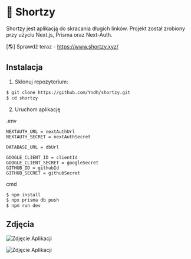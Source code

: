 # 🔗 Shortzy 

Shortzy jest aplikacją do skracania długich linków. Projekt został zrobiony przy użyciu Next.js, Prisma oraz Next-Auth.


[🌎] Sprawdź teraz - https://www.shortzy.xyz/

## Instalacja

1. Sklonuj repozytorium:

```bash
$ git clone https://github.com/Yndh/shortzy.git
$ cd shortzy
```

2. Uruchom aplikację 

.env
```
NEXTAUTH_URL = nextAuthUrl
NEXTAUTH_SECRET = nextAuthSecret

DATABASE_URL = dbUrl

GOOGLE_CLIENT_ID = clientId
GOOGLE_CLIENT_SECRET = googleSecret
GITHUB_ID = githubId
GITHUB_SECRET = githubSecret
```
cmd
```bash
$ npm install
$ npx prisma db push
$ npm run dev
```

## Zdjęcia
![Zdjęcie Aplikacji](https://media.discordapp.net/attachments/1214552490356248586/1227651739004440657/www.shortzy.xyz_.png?ex=66292ec7&is=6616b9c7&hm=3a6968b32a2bba25440b2878f5c934094a6b409e760de06fa9f24b647fcf6ce3&=&format=webp&quality=lossless&width=717&height=468)

![Zdjęcie Aplikacji](https://media.discordapp.net/attachments/1214552490356248586/1227651739537379328/www.shortzy.xyz_dashboard.png?ex=66292ec7&is=6616b9c7&hm=de2ed2bd112b57b6c77089be0d3c410c8d2dbce910995d79fd7cd10e5b500c61&=&format=webp&quality=lossless&width=749&height=468)
